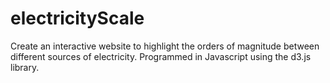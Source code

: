 # electricityScale

Create an interactive website to highlight the orders of magnitude between different sources of electricity.
Programmed in Javascript using the d3.js library.

